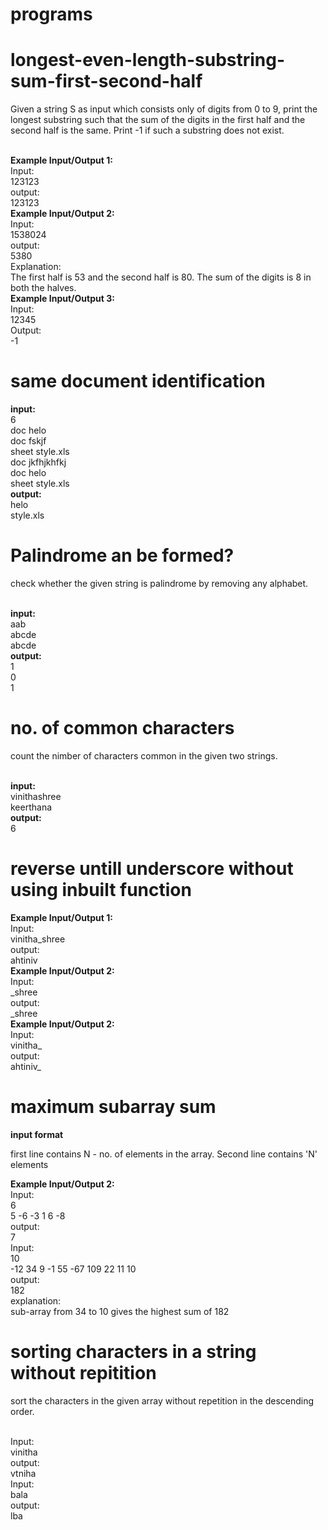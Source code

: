 # programs
# longest-even-length-substring-sum-first-second-half

<p>Given a string S as input which consists only of digits from 0 to 9, print the longest substring such that the sum of the digits in the first half and the second half is the same. Print -1 if such a substring does not exist.</p><br>
<strong>Example Input/Output 1:</strong><br>
Input:<br>
123123<br>
output:<br>
123123<br>
<strong>Example Input/Output 2:</strong><br>
Input:<br>
1538024<br>
output:<br>
5380<br>
Explanation:<br>
The first half is 53 and the second half is 80. The sum of the digits is 8 in both the halves.<br>
<strong>Example Input/Output 3:</strong><br>
Input:<br>
12345<br>
Output:<br>
-1

# same document identification

 <strong>input: </strong><br>6<br>
        doc helo<br>
        doc fskjf<br>
        sheet style.xls<br>
        doc jkfhjkhfkj<br>
        doc helo<br>
        sheet style.xls<br>
 <strong> output:</strong><br>
        helo<br>
        style.xls<br>

# Palindrome an be formed?
 <p>check whether the given string is palindrome by removing any alphabet.</p><br> 
 <strong>input: </strong><br>
 aab<br>
 abcde<br>
 abcde<br>
 <strong> output:</strong><br>
1<br>
0<br>
1<br>

# no. of common characters
 <p>count the nimber of characters common in the given two strings.</p><br> 
 <strong>input: </strong><br>
 vinithashree<br>
 keerthana<br>
 <strong> output:</strong><br>
 6<br>

# reverse untill underscore without using inbuilt function
<strong>Example Input/Output 1:</strong><br>
Input:<br>
vinitha_shree<br>
output:<br>
ahtiniv<br>
<strong>Example Input/Output 2:</strong><br>
Input:<br>
\_shree<br>
output:<br>
\_shree<br>
<strong>Example Input/Output 2:</strong><br>
Input:<br>
vinitha_<br>
output:<br>
ahtiniv_<br>

# maximum subarray sum
<strong>input format</strong><br>
<p>first line contains N - no. of elements in the array. Second line contains 'N' elements</p>
<strong>Example Input/Output 2:</strong><br>
Input:<br>
6<br>
5 -6 -3 1 6 -8<br>
output:<br>
7<br>
Input:<br>
10<br>
-12 34 9 -1 55 -67 109 22 11 10<br>
output:<br>
182<br>
explanation:<br>
sub-array from 34 to 10 gives the highest sum of 182<br> 

# sorting characters in a string without repitition
<p>sort the characters in the given array without repetition in the descending order. </p><br>
Input:<br>
vinitha<br>
output:<br>
vtniha<br>
Input:<br>
bala<br>
output:<br>
lba<br>
